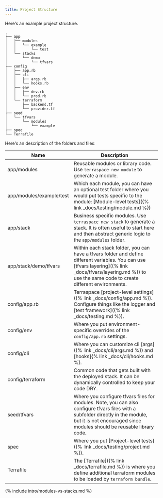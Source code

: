 ```yaml
---
title: Project Structure
---
```


Here's an example project structure.

    .
    ├── app
    │   ├── modules
    │   │   └── example
    │   │       └── test
    │   └── stacks
    │       └── demo
    │           └── tfvars
    ├── config
    │   ├── app.rb
    │   ├── cli
    │   │   ├── args.rb
    │   │   └── hooks.rb
    │   ├── env
    │   │   ├── dev.rb
    │   │   └── prod.rb
    │   └── terraform
    │       ├── backend.tf
    │       └── provider.tf
    ├── seed
    │   └── tfvars
    │       └── modules
    │           └── example
    ├── spec
    └── Terrafile

Here's an description of the folders and files:

Name | Description
---|---
app/modules | Reusable modules or library code. Use `terraspace new module` to generate a module.
app/modules/example/test | Which each module, you can have an optional test folder where you would put tests specific to the module: [Module-level tests]({% link _docs/testing/module.md %})
app/stack | Business specific modules. Use `terraspace new stack` to generate a stack. It is often useful to start here and then abstract generic logic to the `app/modules` folder.
app/stack/demo/tfvars | Within each stack folder, you can have a tfvars folder and define different variables. You can use [tfvars layering]({% link _docs/tfvars/layering.md %}) to use the same code to create different environments.
config/app.rb | Terraspace [project-level settings]({% link _docs/config/app.md %}). Configure things like the logger and [test framework]({% link _docs/testing.md %}).
config/env | Where you put environment-specific overrides of the `config/app.rb` settings.
config/cli | Where you can customize cli [args]({% link _docs/cli/args.md %}) and [hooks]{% link _docs/cli/hooks.md %}.
config/terraform | Common code that gets built with the deployed stack. It can be dynamically controlled to keep your code DRY.
seed/tfvars | Where you configure tfvars files for modules.  Note, you can also configure tfvars files with a subfolder directly in the module, but it is not encouraged since modules should be reusable library code.
spec | Where you put [Project-level tests]({% link _docs/testing/project.md %}).
Terrafile | The [Terrafile]({% link _docs/terrafile.md %}) is where you define additional terraform modules to be loaded by `terraform bundle`.


{% include intro/modules-vs-stacks.md %}
